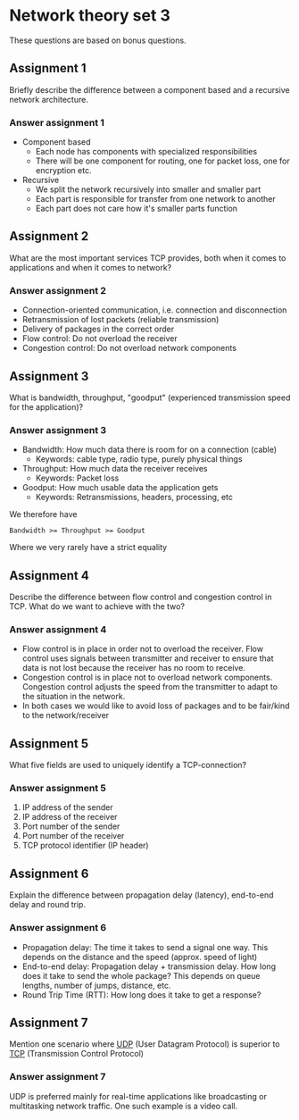 # Network theory set 3

These questions are based on bonus questions.

## Assignment 1

Briefly describe the difference between a component based and a recursive
network architecture.

### Answer assignment 1

- Component based
   - Each node has components with specialized responsibilities
   - There will be one component for routing, one for packet loss, one for
     encryption etc.
- Recursive
   - We split the network recursively into smaller and smaller part
   - Each part is responsible for transfer from one network to another
   - Each part does not care how it's smaller parts function

## Assignment 2

What are the most important services TCP provides, both when it comes to
applications and when it comes to network?

### Answer assignment 2

- Connection-oriented communication, i.e. connection and disconnection
- Retransmission of lost packets (reliable transmission)
- Delivery of packages in the correct order
- Flow control: Do not overload the receiver
- Congestion control: Do not overload network components

## Assignment 3

What is bandwidth, throughput, "goodput" (experienced transmission speed for the
application)?

### Answer assignment 3

- Bandwidth: How much data there is room for on a connection (cable)
   - Keywords: cable type, radio type, purely physical things
- Throughput: How much data the receiver receives
   - Keywords: Packet loss
- Goodput: How much usable data the application gets
   - Keywords: Retransmissions, headers, processing, etc

We therefore have

```text
Bandwidth >= Throughput >= Goodput
```

Where we very rarely have a strict equality

## Assignment 4

Describe the difference between flow control and congestion control in TCP.
What do we want to achieve with the two?

### Answer assignment 4

- Flow control is in place in order not to overload the receiver.
  Flow control uses signals between transmitter and receiver to ensure that data
  is not lost because the receiver has no room to receive.
- Congestion control is in place not to overload network components.
  Congestion control adjusts the speed from the transmitter to adapt to the
  situation in the network.
- In both cases we would like to avoid loss of packages and to be fair/kind to
  the network/receiver

## Assignment 5

What five fields are used to uniquely identify a TCP-connection?

### Answer assignment 5

1. IP address of the sender
1. IP address of the receiver
1. Port number of the sender
1. Port number of the receiver
1. TCP protocol identifier (IP header)

## Assignment 6

Explain the difference between propagation delay (latency), end-to-end delay and
round trip.

### Answer assignment 6

- Propagation delay: The time it takes to send a signal one way.
  This depends on the distance and the speed (approx. speed of light)
- End-to-end delay: Propagation delay + transmission delay.
  How long does it take to send the whole package?
  This depends on queue lengths, number of jumps, distance, etc.
- Round Trip Time (RTT): How long does it take to get a response?

## Assignment 7

Mention one scenario where
[UDP](https://en.wikipedia.org/wiki/User_Datagram_Protocol) (User Datagram
Protocol) is superior to
[TCP](https://en.wikipedia.org/wiki/Transmission_Control_Protocol)
(Transmission Control Protocol)

### Answer assignment 7

UDP is preferred mainly for real-time applications like broadcasting or
multitasking network traffic.
One such example is a video call.
